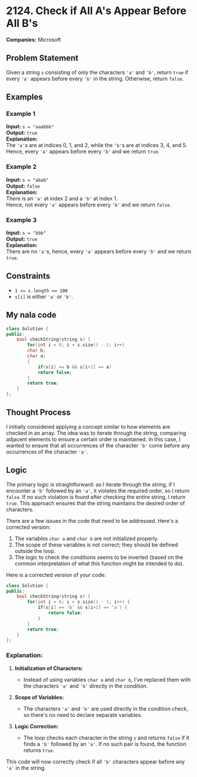 # 2124. Check if All A's Appear Before All B's

**Companies:** Microsoft

## Problem Statement

Given a string `s` consisting of only the characters `'a'` and `'b'`, return `true` if every `'a'` appears before every `'b'` in the string. Otherwise, return `false`.

## Examples

### Example 1

**Input:** `s = "aaabbb"`  
**Output:** `true`  
**Explanation:**  
The `'a'`s are at indices 0, 1, and 2, while the `'b'`s are at indices 3, 4, and 5.  
Hence, every `'a'` appears before every `'b'` and we return `true`.

### Example 2

**Input:** `s = "abab"`  
**Output:** `false`  
**Explanation:**  
There is an `'a'` at index 2 and a `'b'` at index 1.  
Hence, not every `'a'` appears before every `'b'` and we return `false`.

### Example 3

**Input:** `s = "bbb"`  
**Output:** `true`  
**Explanation:**  
There are no `'a'`s, hence, every `'a'` appears before every `'b'` and we return `true`.

## Constraints

- `1 <= s.length <= 100`
- `s[i]` is either `'a'` or `'b'`.

## My nala code
```cpp
class Solution {
public:
    bool checkString(string s) {
        for(int i = 0; i < s.size() - 1; i++)
        char b;
        char a;
        {
            if(s[i] == b && s[i+1] == a)
            return false;
        }
        return true;
    }
};
```

## Thought Process
I initially considered applying a concept similar to how elements are checked in an array. The idea was to iterate through the string, comparing adjacent elements to ensure a certain order is maintained. In this case, I wanted to ensure that all occurrences of the character `'b'` come before any occurrences of the character `'a'`.

## Logic
The primary logic is straightforward: as I iterate through the string, if I encounter a `'b'` followed by an `'a'`, it violates the required order, so I return `false`. If no such violation is found after checking the entire string, I return `true`. This approach ensures that the string maintains the desired order of characters.


There are a few issues in the code that need to be addressed. Here's a corrected version:

1. The variables `char a` and `char b` are not initialized properly.
2. The scope of these variables is not correct; they should be defined outside the loop.
3. The logic to check the conditions seems to be inverted (based on the common interpretation of what this function might be intended to do).

Here is a corrected version of your code:

```cpp
class Solution {
public:
    bool checkString(string s) {
        for(int i = 0; i < s.size() - 1; i++) {
            if(s[i] == 'b' && s[i+1] == 'a') {
                return false;
            }
        }
        return true;
    }
};
```

### Explanation:
1. **Initialization of Characters:**
   - Instead of using variables `char a` and `char b`, I've replaced them with the characters `'a'` and `'b'` directly in the condition.

2. **Scope of Variables:**
   - The characters `'a'` and `'b'` are used directly in the condition check, so there's no need to declare separate variables.

3. **Logic Correction:**
   - The loop checks each character in the string `s` and returns `false` if it finds a `'b'` followed by an `'a'`. If no such pair is found, the function returns `true`.

This code will now correctly check if all `'b'` characters appear before any `'a'` in the string.
